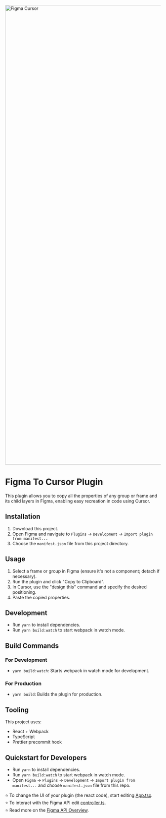 
<img width="1482" alt="Figma Cursor" src="https://github.com/user-attachments/assets/795d12b2-ada4-4df2-970d-7c977d603fa3">

# Figma To Cursor Plugin

This plugin allows you to copy all the properties of any group or frame and its child layers in Figma, enabling easy recreation in code using Cursor.

## Installation

1. Download this project.
2. Open Figma and navigate to `Plugins` -> `Development` -> `Import plugin from manifest...`
3. Choose the `manifest.json` file from this project directory.

## Usage

1. Select a frame or group in Figma (ensure it's not a component; detach if necessary).
2. Run the plugin and click "Copy to Clipboard".
3. In Cursor, use the "design this" command and specify the desired positioning.
4. Paste the copied properties.

## Development

- Run `yarn` to install dependencies.
- Run `yarn build:watch` to start webpack in watch mode.

## Build Commands

### For Development

- `yarn build:watch`: Starts webpack in watch mode for development.

### For Production

- `yarn build`: Builds the plugin for production.

## Tooling

This project uses:

- React + Webpack
- TypeScript
- Prettier precommit hook

## Quickstart for Developers

- Run `yarn` to install dependencies.
- Run `yarn build:watch` to start webpack in watch mode.
- Open `Figma` -> `Plugins` -> `Development` -> `Import plugin from manifest...` and choose `manifest.json` file from this repo.

⭐ To change the UI of your plugin (the react code), start editing [App.tsx](./src/app/components/App.tsx).  
⭐ To interact with the Figma API edit [controller.ts](./src/plugin/controller.ts).  
⭐ Read more on the [Figma API Overview](https://www.figma.com/plugin-docs/api/api-overview/).
